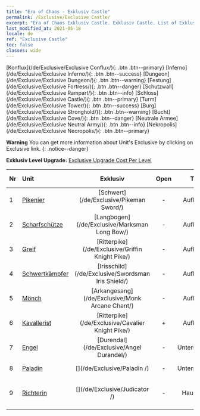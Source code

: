 ```yaml
---
title: "Era of Chaos - Exklusiv Castle"
permalink: /Exclusive/Exclusive Castle/
excerpt: "Era of Chaos Exklusiv Castle. Exklusiv Castle. List of Exklusiv Castle in Era of Chaos"
last_modified_at: 2021-05-18
locale: de
ref: "Exclusive Castle"
toc: false
classes: wide
---
```

 [Konflux](/de/Exclusive/Exclusive Conflux/){: .btn .btn--primary} [Inferno](/de/Exclusive/Exclusive Inferno/){: .btn .btn--success} [Dungeon](/de/Exclusive/Exclusive Dungeon/){: .btn .btn--warning} [Festung](/de/Exclusive/Exclusive Fortress/){: .btn .btn--danger} [Schutzwall](/de/Exclusive/Exclusive Rampart/){: .btn .btn--info} [Schloss](/de/Exclusive/Exclusive Castle/){: .btn .btn--primary} [Turm](/de/Exclusive/Exclusive Tower/){: .btn .btn--success} [Burg](/de/Exclusive/Exclusive Stronghold/){: .btn .btn--warning} [Bucht](/de/Exclusive/Exclusive Cove/){: .btn .btn--danger} [Neutrale Armee](/de/Exclusive/Exclusive Neutral Army/){: .btn .btn--info} [Nekropolis](/de/Exclusive/Exclusive Necropolis/){: .btn .btn--primary} 

**Warning** You can get more information about Unit's Exclusive by clicking on Exclusive link. 
{: .notice--danger}

 **Exklusiv Level Upgrade:** [Exclusive Upgrade Cost Per Level](/Exclusive/ExclusiveUpgradeCostPerLevel/)

  | Nr |         Unit        | Exklusiv | Open  |    Type   |  Item to Rank UP      |  Skin   |
  |:---|:--------------------|:-------------:|:-----:|:---------:|:---------------------:|:-------:|
  | 1  | [Pikenier](/de/units/Pikeman/) | [Schwert](/de/Exclusive/Pikeman Sword/) | - | Aufladung | [Schwert-Token](/ItemsDE/con_912/) | - |
  | 2  | [Scharfschütze](/de/units/Marksman/) | [Langbogen](/de/Exclusive/Marksman Long Bow/) | - | Aufladung | [Langbogen-Token](/ItemsDE/con_914/) | - |
  | 3  | [Greif](/de/units/Griffin/) | [Ritterpike](/de/Exclusive/Griffin Knight Pike/) | - | Aufladung | [Ritterpike-Token](/ItemsDE/con_916/) | - |
  | 4  | [Schwertkämpfer](/de/units/Swordsman/) | [Irisschild](/de/Exclusive/Swordsman Iris Shield/) | - | Aufladung | [Irisschild-Token](/ItemsDE/con_913/) | - |
  | 5  | [Mönch](/de/units/Monk/) | [Arkangesang](/de/Exclusive/Monk Arcane Chant/) | - | Aufladung | [Arkangesang-Token](/ItemsDE/con_915/) | - |
  | 6  | [Kavallerist](/de/units/Cavalier/) | [Ritterpike](/de/Exclusive/Cavalier Knight Pike/) | + | Aufladung | [Ritterpike-Token](/ItemsDE/con_916/) | - |
  | 7  | [Engel](/de/units/Angel/) | [Durendal](/de/Exclusive/Angel Durandel/) | - | Unterstützung | [Durendal-Token](/ItemsDE/con_973/) | [Durendal-Spezialskin](/ItemsDE/con_641/) |
  | 8  | [Paladin](/de/units/Paladin/) | [](/de/Exclusive/Paladin /) | - | Unterstützung | [Furchtlos-Token](/ItemsDE/con_974/) | [Furchtlos-Spezialskin](/ItemsDE/con_642/) |
  | 9  | [Richterin](/de/units/Judicator/) | [](/de/Exclusive/Judicator /) | - | Hauptstadt | [„Strahlkraft des Heiligtums“-Bannerseele](/ItemsDE/con_975/) | [Tool_210909](/ItemsDE/con_643/) |
